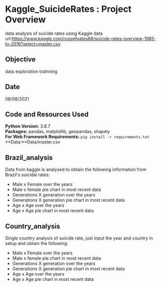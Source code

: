 # Kaggle_SuicideRates : Project Overview 
 data analysis of suicide rates using Kaggle data <br>
 url:https://www.kaggle.com/russellyates88/suicide-rates-overview-1985-to-2016?select=master.csv
## Objective
data exploration trainning
## Date
08/08/2021
## Code and Resources Used 
**Python Version:** 3.8.7  <br>
**Packages:** pandas, matplotlib, geopandas, shapely <br>
**For Web Framework Requirements:**  ```pip install -r requirements.txt```  <br>
**Data:**Data/master.csv 

## Brazil_analysis
Data from kaggle is analysed to obtain the following information from Brazil's suicidal rates:
<ul><li>Male x Female over the years</li>
<li>Male x female pie chart in most recent data</li>
<li>Generations X generation over the years</li>
<li>Generations X generation pie chart in most recent data</li>
<li>Age x Age over the years</li>
<li>Age x Age pie chart in most recent data</li> 
</ul>

## Country_analysis
Single country analysis of suicide rate, just input the year and country in setup and obtain the following:
<ul><li>Male x Female over the years</li>
<li>Male x female pie chart in most recent data</li>
<li>Generations X generation over the years</li>
<li>Generations X generation pie chart in most recent data</li>
<li>Age x Age over the years</li>
<li>Age x Age pie chart in most recent data</li> 
</ul>